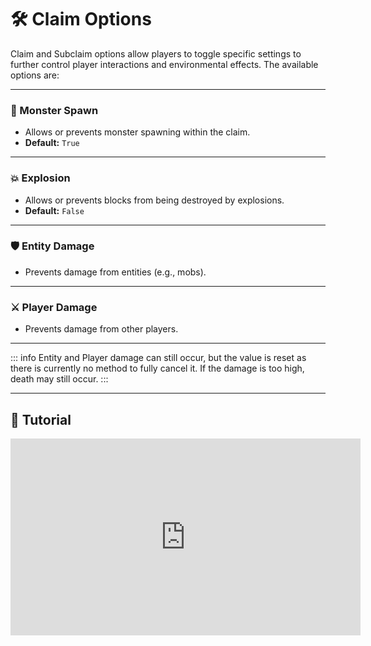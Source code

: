 # 🛠️ Claim Options

Claim and Subclaim options allow players to toggle specific settings to further control player interactions and environmental effects. The available options are:

---

### 👾 Monster Spawn

- Allows or prevents monster spawning within the claim.
- **Default:** `True`

---

### 💥 Explosion

- Allows or prevents blocks from being destroyed by explosions.
- **Default:** `False`

---

### 🛡️ Entity Damage

- Prevents damage from entities (e.g., mobs).

---

### ⚔️ Player Damage

- Prevents damage from other players.

---

::: info
Entity and Player damage can still occur, but the value is reset as there is currently no method to fully cancel it. If the damage is too high, death may still occur.
:::

---

## 🎥 Tutorial

<iframe width="560" height="315" src="https://www.youtube.com/embed/bCRWqv-WTo0?si=guWJc7PsdlaWYhyj&amp;start=626" title="Claim Options Tutorial" frameborder="0" allow="accelerometer; autoplay; clipboard-write; encrypted-media; gyroscope; picture-in-picture; web-share" referrerpolicy="strict-origin-when-cross-origin" allowfullscreen></iframe>
